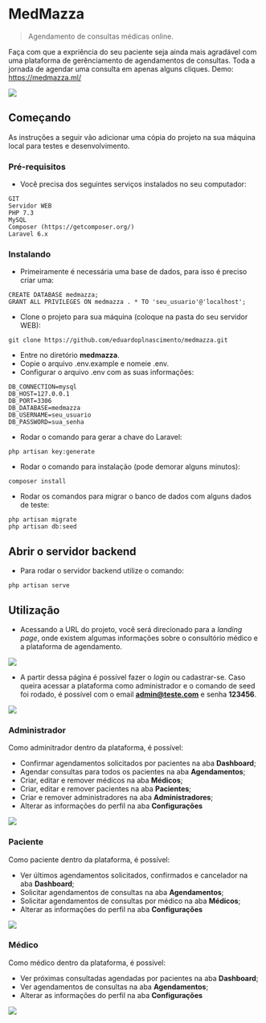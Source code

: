 # MedMazza
> Agendamento de consultas médicas online.

Faça com que a expriência do seu paciente seja ainda mais agradável com uma plataforma de gerênciamento de agendamentos de consultas. Toda a jornada de agendar uma consulta em apenas alguns cliques. Demo: https://medmazza.ml/

![](https://i.imgur.com/KbHcORs.png)

## Começando

As instruções a seguir vão adicionar uma cópia do projeto na sua máquina local para testes e desenvolvimento.

### Pré-requisitos

- Você precisa dos seguintes serviços instalados no seu computador:

```
GIT
Servidor WEB
PHP 7.3
MySQL
Composer (https://getcomposer.org/)
Laravel 6.x
```

### Instalando

- Primeiramente é necessária uma base de dados, para isso é preciso criar uma:

```
CREATE DATABASE medmazza;
GRANT ALL PRIVILEGES ON medmazza . * TO 'seu_usuario'@'localhost';
```

- Clone o projeto para sua máquina (coloque na pasta do seu servidor WEB):

```
git clone https://github.com/eduardoplnascimento/medmazza.git
```

- Entre no diretório **medmazza**.
- Copie o arquivo .env.example e nomeie .env.
- Configurar o arquivo .env com as suas informações:

```
DB_CONNECTION=mysql
DB_HOST=127.0.0.1
DB_PORT=3306
DB_DATABASE=medmazza
DB_USERNAME=seu_usuario
DB_PASSWORD=sua_senha
```

- Rodar o comando para gerar a chave do Laravel:

```
php artisan key:generate
```

- Rodar o comando para instalação (pode demorar alguns minutos):

```
composer install
```

- Rodar os comandos para migrar o banco de dados com alguns dados de teste:

```
php artisan migrate
php artisan db:seed
```

## Abrir o servidor backend

- Para rodar o servidor backend utilize o comando:

```
php artisan serve
```

## Utilização

- Acessando a URL do projeto, você será direcionado para a *landing page*, onde existem algumas informações sobre o consultório médico e a plataforma de agendamento.

![](https://i.imgur.com/H1RqkLv.png)

- A partir dessa página é possível fazer o *login* ou cadastrar-se. Caso queira acessar a plataforma como administrador e o comando de seed foi rodado, é possível com o email **admin@teste.com** e senha **123456**.

![](https://i.imgur.com/ltjjyaC.png)

### Administrador

Como adminitrador dentro da plataforma, é possível:

- Confirmar agendamentos solicitados por pacientes na aba **Dashboard**;
- Agendar consultas para todos os pacientes na aba **Agendamentos**;
- Criar, editar e remover médicos na aba **Médicos**;
- Criar, editar e remover pacientes na aba **Pacientes**;
- Criar e remover administradores na aba **Administradores**;
- Alterar as informações do perfil na aba **Configurações**

![](https://i.imgur.com/XYu78CF.png)

### Paciente

Como paciente dentro da plataforma, é possível:

- Ver últimos agendamentos solicitados, confirmados e cancelador na aba **Dashboard**;
- Solicitar agendamentos de consultas na aba **Agendamentos**;
- Solicitar agendamentos de consultas por médico na aba **Médicos**;
- Alterar as informações do perfil na aba **Configurações**

![](https://i.imgur.com/azEluok.png)

### Médico

Como médico dentro da plataforma, é possível:

- Ver próximas consultadas agendadas por pacientes na aba **Dashboard**;
- Ver agendamentos de consultas na aba **Agendamentos**;
- Alterar as informações do perfil na aba **Configurações**

![](https://i.imgur.com/mjQ7ihm.png)
